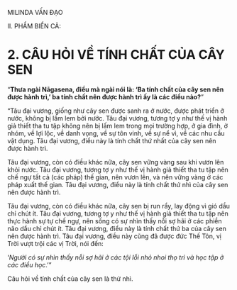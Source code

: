 MILINDA VẤN ĐẠO

II. PHẨM BIỂN CẢ:

# 2. CÂU HỎI VỀ TÍNH CHẤT CỦA CÂY SEN

“**Thưa ngài Nāgasena, điều mà ngài nói là: ‘Ba tính chất của cây sen nên được hành trì,’ ba tính chất nên được hành trì ấy là các điều nào?**”

“Tâu đại vương, giống như cây sen được sanh ra ở nước, được phát triển ở nước, không bị lấm lem bởi nước. Tâu đại vương, tương tợ y như thế vị hành giả thiết tha tu tập không nên bị lấm lem trong mọi trường hợp, ở gia đình, ở nhóm, về lợi lộc, về danh vọng, về sự tôn vinh, về sự nể vì, về các nhu cầu vật dụng. Tâu đại vương, điều này là tính chất thứ nhất của cây sen nên được hành trì.

Tâu đại vương, còn có điều khác nữa, cây sen vững vàng sau khi vươn lên khỏi nước. Tâu đại vương, tương tợ y như thế vị hành giả thiết tha tu tập nên chế ngự tất cả (các pháp) thế gian, nên vươn lên, và nên vững vàng ở các pháp xuất thế gian. Tâu đại vương, điều này là tính chất thứ nhì của cây sen nên được hành trì.

Tâu đại vương, còn có điều khác nữa, cây sen bị run rẩy, lay động vì gió dầu chỉ chút ít. Tâu đại vương, tương tợ y như thế vị hành giả thiết tha tu tập nên thực hành sự tự chế ngự, nên sống có sự nhìn thấy nỗi sợ hãi ở các phiền não dầu chỉ chút ít. Tâu đại vương, điều này là tính chất thứ ba của cây sen nên được hành trì. Tâu đại vương, điều này cũng đã được đức Thế Tôn, vị Trời vượt trội các vị Trời, nói đến:

‘_Người có sự nhìn thấy nỗi sợ hãi ở các tội lỗi nhỏ nhoi thọ trì và học tập ở các điều học_.’”

Câu hỏi về tính chất của cây sen là thứ nhì.
